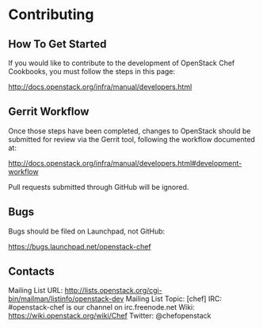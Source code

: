 Contributing
============

How To Get Started
------------------

If you would like to contribute to the development of OpenStack Chef Cookbooks,
you must follow the steps in this page:

   http://docs.openstack.org/infra/manual/developers.html

Gerrit Workflow
---------------

Once those steps have been completed, changes to OpenStack
should be submitted for review via the Gerrit tool, following
the workflow documented at:

   http://docs.openstack.org/infra/manual/developers.html#development-workflow

Pull requests submitted through GitHub will be ignored.

Bugs
----

Bugs should be filed on Launchpad, not GitHub:

   https://bugs.launchpad.net/openstack-chef

Contacts
--------

Mailing List URL: http://lists.openstack.org/cgi-bin/mailman/listinfo/openstack-dev
Mailing List Topic: [chef]
IRC: #openstack-chef is our channel on irc.freenode.net
Wiki: https://wiki.openstack.org/wiki/Chef
Twitter: @chefopenstack
